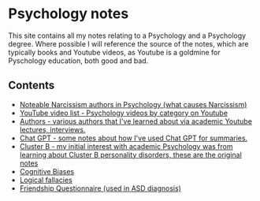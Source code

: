 # Psychology notes

This site contains all my notes relating to a Psychology and a Psychology degree. Where possible I will reference the source of the notes, 
which are typically books and Youtube videos, as Youtube is a goldmine for Pyschology education, both good and bad.

## Contents

- [Noteable Narcissism authors in Psychology (what causes Narcissism)](narcissism-authors.md)
- [YouTube video list - Psychology videos by category on Youtube](youtube-videos.md)
- [Authors - various authors that I've learned about via academic Youtube lectures, interviews.](authors.md)
- [Chat GPT - some notes about how I've used Chat GPT for summaries.](chatgpt-notes.md)
- [Cluster B - my initial interest with academic Psychology was from learning about Cluster B personality disorders, these are the original notes](Cluster-B/)
- [Cognitive Biases](cognitive-biases.md)
- [Logical fallacies](logical-fallacies.md)
- [Friendship Questionnaire (used in ASD diagnosis)](questionnaires/fq-chatgpt.html)